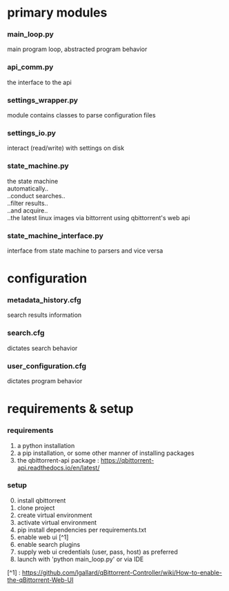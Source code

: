 # primary modules  
### main_loop.py  
main program loop, abstracted program behavior  
  
### api_comm.py  
the interface to the api  
  
### settings_wrapper.py  
module contains classes to parse configuration files  
  
### settings_io.py  
interact (read/write) with settings on disk  
  
### state_machine.py  
the state machine  
  automatically..  
    ..conduct searches..  
    ..filter results..  
    ..and acquire..  
    ..the latest linux images via bittorrent using qbittorrent's web api  
  
### state_machine_interface.py  
interface from state machine to parsers and vice versa
  
  
# configuration  
### metadata_history.cfg  
search results information  
  
### search.cfg  
dictates search behavior  
  
### user_configuration.cfg  
dictates program behavior  


# requirements & setup
### requirements
1. a python installation  
2. a pip installation, or some other manner of installing packages  
3. the qbittorrent-api package : https://qbittorrent-api.readthedocs.io/en/latest/  


### setup  
0. install qbittorrent  
1. clone project  
2. create virtual environment  
3. activate virtual environment  
4. pip install dependencies per requirements.txt  
5. enable web ui [^1]
6. enable search plugins
7. supply web ui credentials (user, pass, host) as preferred  
8. launch with 'python main_loop.py' or via IDE  

[^1] : https://github.com/lgallard/qBittorrent-Controller/wiki/How-to-enable-the-qBittorrent-Web-UI
